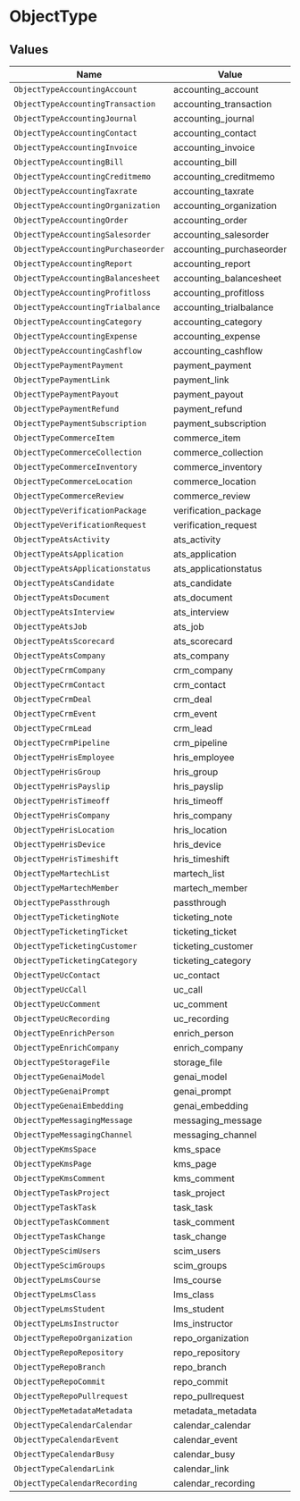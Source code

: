 # ObjectType


## Values

| Name                                | Value                               |
| ----------------------------------- | ----------------------------------- |
| `ObjectTypeAccountingAccount`       | accounting_account                  |
| `ObjectTypeAccountingTransaction`   | accounting_transaction              |
| `ObjectTypeAccountingJournal`       | accounting_journal                  |
| `ObjectTypeAccountingContact`       | accounting_contact                  |
| `ObjectTypeAccountingInvoice`       | accounting_invoice                  |
| `ObjectTypeAccountingBill`          | accounting_bill                     |
| `ObjectTypeAccountingCreditmemo`    | accounting_creditmemo               |
| `ObjectTypeAccountingTaxrate`       | accounting_taxrate                  |
| `ObjectTypeAccountingOrganization`  | accounting_organization             |
| `ObjectTypeAccountingOrder`         | accounting_order                    |
| `ObjectTypeAccountingSalesorder`    | accounting_salesorder               |
| `ObjectTypeAccountingPurchaseorder` | accounting_purchaseorder            |
| `ObjectTypeAccountingReport`        | accounting_report                   |
| `ObjectTypeAccountingBalancesheet`  | accounting_balancesheet             |
| `ObjectTypeAccountingProfitloss`    | accounting_profitloss               |
| `ObjectTypeAccountingTrialbalance`  | accounting_trialbalance             |
| `ObjectTypeAccountingCategory`      | accounting_category                 |
| `ObjectTypeAccountingExpense`       | accounting_expense                  |
| `ObjectTypeAccountingCashflow`      | accounting_cashflow                 |
| `ObjectTypePaymentPayment`          | payment_payment                     |
| `ObjectTypePaymentLink`             | payment_link                        |
| `ObjectTypePaymentPayout`           | payment_payout                      |
| `ObjectTypePaymentRefund`           | payment_refund                      |
| `ObjectTypePaymentSubscription`     | payment_subscription                |
| `ObjectTypeCommerceItem`            | commerce_item                       |
| `ObjectTypeCommerceCollection`      | commerce_collection                 |
| `ObjectTypeCommerceInventory`       | commerce_inventory                  |
| `ObjectTypeCommerceLocation`        | commerce_location                   |
| `ObjectTypeCommerceReview`          | commerce_review                     |
| `ObjectTypeVerificationPackage`     | verification_package                |
| `ObjectTypeVerificationRequest`     | verification_request                |
| `ObjectTypeAtsActivity`             | ats_activity                        |
| `ObjectTypeAtsApplication`          | ats_application                     |
| `ObjectTypeAtsApplicationstatus`    | ats_applicationstatus               |
| `ObjectTypeAtsCandidate`            | ats_candidate                       |
| `ObjectTypeAtsDocument`             | ats_document                        |
| `ObjectTypeAtsInterview`            | ats_interview                       |
| `ObjectTypeAtsJob`                  | ats_job                             |
| `ObjectTypeAtsScorecard`            | ats_scorecard                       |
| `ObjectTypeAtsCompany`              | ats_company                         |
| `ObjectTypeCrmCompany`              | crm_company                         |
| `ObjectTypeCrmContact`              | crm_contact                         |
| `ObjectTypeCrmDeal`                 | crm_deal                            |
| `ObjectTypeCrmEvent`                | crm_event                           |
| `ObjectTypeCrmLead`                 | crm_lead                            |
| `ObjectTypeCrmPipeline`             | crm_pipeline                        |
| `ObjectTypeHrisEmployee`            | hris_employee                       |
| `ObjectTypeHrisGroup`               | hris_group                          |
| `ObjectTypeHrisPayslip`             | hris_payslip                        |
| `ObjectTypeHrisTimeoff`             | hris_timeoff                        |
| `ObjectTypeHrisCompany`             | hris_company                        |
| `ObjectTypeHrisLocation`            | hris_location                       |
| `ObjectTypeHrisDevice`              | hris_device                         |
| `ObjectTypeHrisTimeshift`           | hris_timeshift                      |
| `ObjectTypeMartechList`             | martech_list                        |
| `ObjectTypeMartechMember`           | martech_member                      |
| `ObjectTypePassthrough`             | passthrough                         |
| `ObjectTypeTicketingNote`           | ticketing_note                      |
| `ObjectTypeTicketingTicket`         | ticketing_ticket                    |
| `ObjectTypeTicketingCustomer`       | ticketing_customer                  |
| `ObjectTypeTicketingCategory`       | ticketing_category                  |
| `ObjectTypeUcContact`               | uc_contact                          |
| `ObjectTypeUcCall`                  | uc_call                             |
| `ObjectTypeUcComment`               | uc_comment                          |
| `ObjectTypeUcRecording`             | uc_recording                        |
| `ObjectTypeEnrichPerson`            | enrich_person                       |
| `ObjectTypeEnrichCompany`           | enrich_company                      |
| `ObjectTypeStorageFile`             | storage_file                        |
| `ObjectTypeGenaiModel`              | genai_model                         |
| `ObjectTypeGenaiPrompt`             | genai_prompt                        |
| `ObjectTypeGenaiEmbedding`          | genai_embedding                     |
| `ObjectTypeMessagingMessage`        | messaging_message                   |
| `ObjectTypeMessagingChannel`        | messaging_channel                   |
| `ObjectTypeKmsSpace`                | kms_space                           |
| `ObjectTypeKmsPage`                 | kms_page                            |
| `ObjectTypeKmsComment`              | kms_comment                         |
| `ObjectTypeTaskProject`             | task_project                        |
| `ObjectTypeTaskTask`                | task_task                           |
| `ObjectTypeTaskComment`             | task_comment                        |
| `ObjectTypeTaskChange`              | task_change                         |
| `ObjectTypeScimUsers`               | scim_users                          |
| `ObjectTypeScimGroups`              | scim_groups                         |
| `ObjectTypeLmsCourse`               | lms_course                          |
| `ObjectTypeLmsClass`                | lms_class                           |
| `ObjectTypeLmsStudent`              | lms_student                         |
| `ObjectTypeLmsInstructor`           | lms_instructor                      |
| `ObjectTypeRepoOrganization`        | repo_organization                   |
| `ObjectTypeRepoRepository`          | repo_repository                     |
| `ObjectTypeRepoBranch`              | repo_branch                         |
| `ObjectTypeRepoCommit`              | repo_commit                         |
| `ObjectTypeRepoPullrequest`         | repo_pullrequest                    |
| `ObjectTypeMetadataMetadata`        | metadata_metadata                   |
| `ObjectTypeCalendarCalendar`        | calendar_calendar                   |
| `ObjectTypeCalendarEvent`           | calendar_event                      |
| `ObjectTypeCalendarBusy`            | calendar_busy                       |
| `ObjectTypeCalendarLink`            | calendar_link                       |
| `ObjectTypeCalendarRecording`       | calendar_recording                  |
